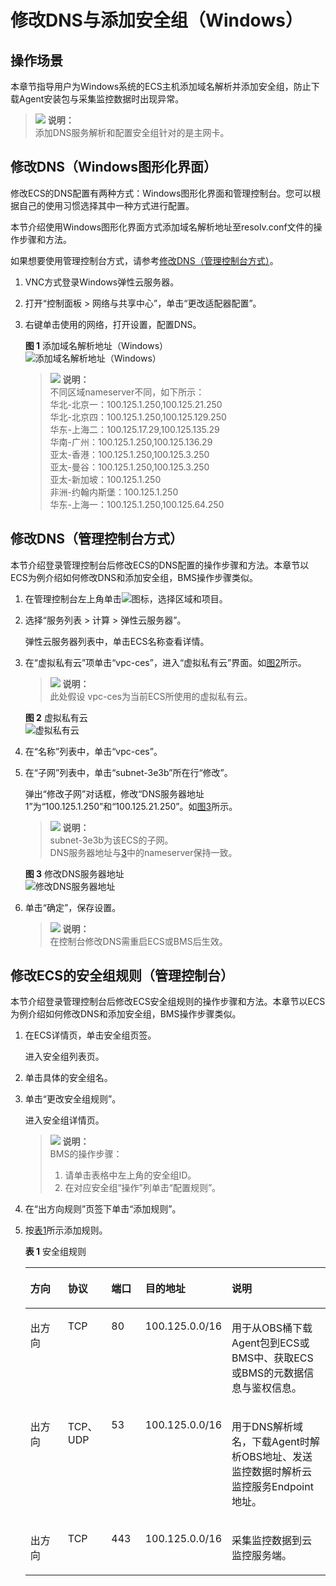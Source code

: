 # 修改DNS与添加安全组（Windows）<a name="ZH-CN_TOPIC_0150366044"></a>

## 操作场景<a name="zh-cn_topic_0078544024_section10035481163223"></a>

本章节指导用户为Windows系统的ECS主机添加域名解析并添加安全组，防止下载Agent安装包与采集监控数据时出现异常。

>![](public_sys-resources/icon-note.gif) **说明：**   
>添加DNS服务解析和配置安全组针对的是主网卡。  

## 修改DNS（Windows图形化界面）<a name="section1251913413419"></a>

修改ECS的DNS配置有两种方式：Windows图形化界面和管理控制台。您可以根据自己的使用习惯选择其中一种方式进行配置。

本节介绍使用Windows图形化界面方式添加域名解析地址至resolv.conf文件的操作步骤和方法。

如果想要使用管理控制台方式，请参考[修改DNS（管理控制台方式）](#section17618113213119)。

1.  VNC方式登录Windows弹性云服务器。
2.  打开“控制面板 \> 网络与共享中心”，单击“更改适配器配置”。
3.  右键单击使用的网络，打开设置，配置DNS。

    **图 1**  添加域名解析地址（Windows）<a name="fig169461062266"></a>  
    ![](figures/添加域名解析地址（Windows）.png "添加域名解析地址（Windows）")

    >![](public_sys-resources/icon-note.gif) **说明：**   
    >不同区域nameserver不同，如下所示：  
    >华北-北京一：100.125.1.250,100.125.21.250  
    >华北-北京四：100.125.1.250,100.125.129.250  
    >华东-上海二：100.125.17.29,100.125.135.29  
    >华南-广州：100.125.1.250,100.125.136.29  
    >亚太-香港：100.125.1.250,100.125.3.250  
    >亚太-曼谷：100.125.1.250,100.125.3.250  
    >亚太-新加坡：100.125.1.250  
    >非洲-约翰内斯堡：100.125.1.250  
    >华东-上海一：100.125.1.250,100.125.64.250  


## 修改DNS（管理控制台方式）<a name="section17618113213119"></a>

本节介绍登录管理控制台后修改ECS的DNS配置的操作步骤和方法。本章节以ECS为例介绍如何修改DNS和添加安全组，BMS操作步骤类似。

1.  在管理控制台左上角单击![](figures/icon-region-0.png)图标，选择区域和项目。
2.  选择“服务列表 \> 计算 \> 弹性云服务器”。

    弹性云服务器列表中，单击ECS名称查看详情。

3.  在“虚拟私有云”项单击“vpc-ces”，进入“虚拟私有云”界面。如[图2](#zh-cn_topic_0150354069_fig1939913311051)所示。

    >![](public_sys-resources/icon-note.gif) **说明：**   
    >此处假设 vpc-ces为当前ECS所使用的虚拟私有云。  

    **图 2**  虚拟私有云<a name="zh-cn_topic_0150354069_fig1939913311051"></a>  
    ![](figures/虚拟私有云.png "虚拟私有云")

4.  在“名称”列表中，单击“vpc-ces”。
5.  在“子网”列表中，单击“subnet-3e3b”所在行“修改”。

    弹出“修改子网”对话框，修改“DNS服务器地址1”为“100.125.1.250”和“100.125.21.250”。如[图3](#zh-cn_topic_0150354069_fig240020311758)所示。

    >![](public_sys-resources/icon-note.gif) **说明：**   
    >subnet-3e3b为该ECS的子网。  
    >DNS服务器地址与[3](修改DNS与添加安全组（Linux）.md#zh-cn_topic_0078544024_li30189854165124)中的nameserver保持一致。  

    **图 3**  修改DNS服务器地址<a name="zh-cn_topic_0150354069_fig240020311758"></a>  
    ![](figures/修改DNS服务器地址.png "修改DNS服务器地址")

6.  单击“确定”，保存设置。

    >![](public_sys-resources/icon-note.gif) **说明：**   
    >在控制台修改DNS需重启ECS或BMS后生效。  


## 修改ECS的安全组规则（管理控制台）<a name="section86832021101817"></a>

本节介绍登录管理控制台后修改ECS安全组规则的操作步骤和方法。本章节以ECS为例介绍如何修改DNS和添加安全组，BMS操作步骤类似。

1.  在ECS详情页，单击安全组页签。

    进入安全组列表页。

2.  单击具体的安全组名。
3.  单击“更改安全组规则”。

    进入安全组详情页。

    >![](public_sys-resources/icon-note.gif) **说明：**   
    >BMS的操作步骤：  
    >1.  请单击表格中左上角的安全组ID。  
    >2.  在对应安全组“操作”列单击“配置规则”。  

4.  在“出方向规则”页签下单击“添加规则”。
5.  按[表1](#zh-cn_topic_0150354069_table168311845185818)所示添加规则。

    **表 1**  安全组规则

    <a name="zh-cn_topic_0150354069_table168311845185818"></a>
    <table><thead align="left"><tr id="zh-cn_topic_0150354069_row4830164565810"><th class="cellrowborder" valign="top" width="14.261426142614262%" id="mcps1.2.6.1.1"><p id="zh-cn_topic_0150354069_p1283074595819"><a name="zh-cn_topic_0150354069_p1283074595819"></a><a name="zh-cn_topic_0150354069_p1283074595819"></a>方向</p>
    </th>
    <th class="cellrowborder" valign="top" width="14.831483148314831%" id="mcps1.2.6.1.2"><p id="zh-cn_topic_0150354069_p15830104525818"><a name="zh-cn_topic_0150354069_p15830104525818"></a><a name="zh-cn_topic_0150354069_p15830104525818"></a>协议</p>
    </th>
    <th class="cellrowborder" valign="top" width="11.781178117811782%" id="mcps1.2.6.1.3"><p id="zh-cn_topic_0150354069_p3830134510582"><a name="zh-cn_topic_0150354069_p3830134510582"></a><a name="zh-cn_topic_0150354069_p3830134510582"></a>端口</p>
    </th>
    <th class="cellrowborder" valign="top" width="21.512151215121513%" id="mcps1.2.6.1.4"><p id="zh-cn_topic_0150354069_p1783013453580"><a name="zh-cn_topic_0150354069_p1783013453580"></a><a name="zh-cn_topic_0150354069_p1783013453580"></a>目的地址</p>
    </th>
    <th class="cellrowborder" valign="top" width="37.61376137613761%" id="mcps1.2.6.1.5"><p id="zh-cn_topic_0150354069_p5830845175811"><a name="zh-cn_topic_0150354069_p5830845175811"></a><a name="zh-cn_topic_0150354069_p5830845175811"></a>说明</p>
    </th>
    </tr>
    </thead>
    <tbody><tr id="zh-cn_topic_0150354069_row1983154575816"><td class="cellrowborder" valign="top" width="14.261426142614262%" headers="mcps1.2.6.1.1 "><p id="zh-cn_topic_0150354069_p1883044555818"><a name="zh-cn_topic_0150354069_p1883044555818"></a><a name="zh-cn_topic_0150354069_p1883044555818"></a>出方向</p>
    </td>
    <td class="cellrowborder" valign="top" width="14.831483148314831%" headers="mcps1.2.6.1.2 "><p id="zh-cn_topic_0150354069_p3830114525817"><a name="zh-cn_topic_0150354069_p3830114525817"></a><a name="zh-cn_topic_0150354069_p3830114525817"></a>TCP</p>
    </td>
    <td class="cellrowborder" valign="top" width="11.781178117811782%" headers="mcps1.2.6.1.3 "><p id="zh-cn_topic_0150354069_p1983015458583"><a name="zh-cn_topic_0150354069_p1983015458583"></a><a name="zh-cn_topic_0150354069_p1983015458583"></a>80</p>
    </td>
    <td class="cellrowborder" valign="top" width="21.512151215121513%" headers="mcps1.2.6.1.4 "><p id="zh-cn_topic_0150354069_p08301345155818"><a name="zh-cn_topic_0150354069_p08301345155818"></a><a name="zh-cn_topic_0150354069_p08301345155818"></a>100.125.0.0/16</p>
    </td>
    <td class="cellrowborder" valign="top" width="37.61376137613761%" headers="mcps1.2.6.1.5 "><p id="zh-cn_topic_0150354069_p20830184517586"><a name="zh-cn_topic_0150354069_p20830184517586"></a><a name="zh-cn_topic_0150354069_p20830184517586"></a>用于从OBS桶下载Agent包到ECS或BMS中、获取ECS或BMS的元数据信息与鉴权信息。</p>
    </td>
    </tr>
    <tr id="zh-cn_topic_0150354069_row2831194517589"><td class="cellrowborder" valign="top" width="14.261426142614262%" headers="mcps1.2.6.1.1 "><p id="zh-cn_topic_0150354069_p6831174555814"><a name="zh-cn_topic_0150354069_p6831174555814"></a><a name="zh-cn_topic_0150354069_p6831174555814"></a>出方向</p>
    </td>
    <td class="cellrowborder" valign="top" width="14.831483148314831%" headers="mcps1.2.6.1.2 "><p id="zh-cn_topic_0150354069_p68311145125811"><a name="zh-cn_topic_0150354069_p68311145125811"></a><a name="zh-cn_topic_0150354069_p68311145125811"></a>TCP、UDP</p>
    </td>
    <td class="cellrowborder" valign="top" width="11.781178117811782%" headers="mcps1.2.6.1.3 "><p id="zh-cn_topic_0150354069_p1783124555811"><a name="zh-cn_topic_0150354069_p1783124555811"></a><a name="zh-cn_topic_0150354069_p1783124555811"></a>53</p>
    </td>
    <td class="cellrowborder" valign="top" width="21.512151215121513%" headers="mcps1.2.6.1.4 "><p id="zh-cn_topic_0150354069_p188311455587"><a name="zh-cn_topic_0150354069_p188311455587"></a><a name="zh-cn_topic_0150354069_p188311455587"></a>100.125.0.0/16</p>
    </td>
    <td class="cellrowborder" valign="top" width="37.61376137613761%" headers="mcps1.2.6.1.5 "><p id="zh-cn_topic_0150354069_p1383116456581"><a name="zh-cn_topic_0150354069_p1383116456581"></a><a name="zh-cn_topic_0150354069_p1383116456581"></a>用于DNS解析域名，下载Agent时解析OBS地址、发送监控数据时解析云监控服务Endpoint地址。</p>
    </td>
    </tr>
    <tr id="zh-cn_topic_0150354069_row10831174512586"><td class="cellrowborder" valign="top" width="14.261426142614262%" headers="mcps1.2.6.1.1 "><p id="zh-cn_topic_0150354069_p583194512587"><a name="zh-cn_topic_0150354069_p583194512587"></a><a name="zh-cn_topic_0150354069_p583194512587"></a>出方向</p>
    </td>
    <td class="cellrowborder" valign="top" width="14.831483148314831%" headers="mcps1.2.6.1.2 "><p id="zh-cn_topic_0150354069_p18831144518586"><a name="zh-cn_topic_0150354069_p18831144518586"></a><a name="zh-cn_topic_0150354069_p18831144518586"></a>TCP</p>
    </td>
    <td class="cellrowborder" valign="top" width="11.781178117811782%" headers="mcps1.2.6.1.3 "><p id="zh-cn_topic_0150354069_p178311145195814"><a name="zh-cn_topic_0150354069_p178311145195814"></a><a name="zh-cn_topic_0150354069_p178311145195814"></a>443</p>
    </td>
    <td class="cellrowborder" valign="top" width="21.512151215121513%" headers="mcps1.2.6.1.4 "><p id="zh-cn_topic_0150354069_p17831345105816"><a name="zh-cn_topic_0150354069_p17831345105816"></a><a name="zh-cn_topic_0150354069_p17831345105816"></a>100.125.0.0/16</p>
    </td>
    <td class="cellrowborder" valign="top" width="37.61376137613761%" headers="mcps1.2.6.1.5 "><p id="zh-cn_topic_0150354069_p483164565813"><a name="zh-cn_topic_0150354069_p483164565813"></a><a name="zh-cn_topic_0150354069_p483164565813"></a>采集监控数据到云监控服务端。</p>
    </td>
    </tr>
    </tbody>
    </table>



